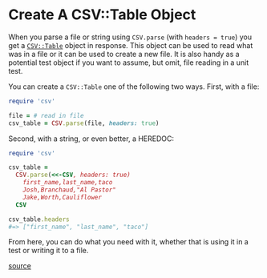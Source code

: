 # Create A CSV::Table Object

When you parse a file or string using `CSV.parse` (with `headers = true`) you
get a
[`CSV::Table`](https://ruby-doc.org/stdlib-2.5.1/libdoc/csv/rdoc/CSV/Table.html)
object in response. This object can be used to read what was in a file or it
can be used to create a new file. It is also handy as a potential test object
if you want to assume, but omit, file reading in a unit test.

You can create a `CSV::Table` one of the following two ways. First, with a file:

```ruby
require 'csv'

file = # read in file
csv_table = CSV.parse(file, headers: true)
```

Second, with a string, or even better, a HEREDOC:

```ruby
require 'csv'

csv_table =
  CSV.parse(<<-CSV, headers: true)
    first_name,last_name,taco
    Josh,Branchaud,"Al Pastor"
    Jake,Worth,Cauliflower
  CSV

csv_table.headers
#=> ["first_name", "last_name", "taco"]
```

From here, you can do what you need with it, whether that is using it in a test
or writing it to a file.

[source](https://ruby-doc.org/stdlib-2.6.3/libdoc/csv/rdoc/CSV.html#class-CSV-label-CSV+with+headers)
